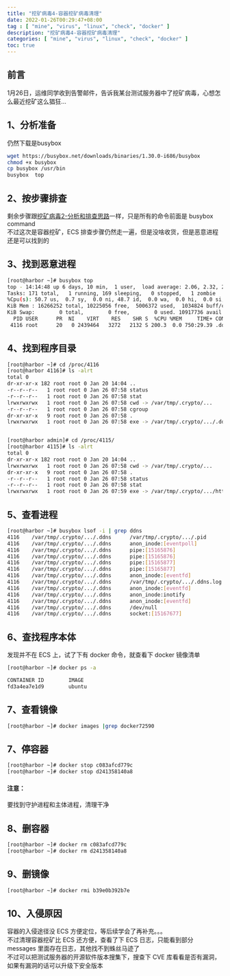 ```yaml
---
title: "挖矿病毒4-容器挖矿病毒清理"
date: 2022-01-26T00:29:47+08:00
tag : [ "mine", "virus", "linux", "check", "docker" ]
description: "挖矿病毒4-容器挖矿病毒清理"
categories: [ "mine", "virus", "linux", "check", "docker" ]
toc: true
---
```


## 前言
1月26日，运维同学收到告警邮件，告诉我某台测试服务器中了挖矿病毒，心想怎么最近挖矿这么猖狂...  

## 1、分析准备
仍然下载是busybox
```bash
wget https://busybox.net/downloads/binaries/1.30.0-i686/busybox 
chmod +x busybox
cp busybox /usr/bin 
busybox  top
```

## 2、按步骤排查
剩余步骤跟[挖矿病毒2-分析和排查思路](/post/2021-01-28-miner_virus_2)一样，只是所有的命令前面是 busybox command  
不过这次是容器挖矿，ECS 排查步骤仍然走一遍，但是没啥收货，但是恶意进程还是可以找到的

## 3、找到恶意进程
```bash
[root@harbor ~]# busybox top
top - 14:14:48 up 6 days, 10 min,  1 user,  load average: 2.06, 2.32, 2.30
Tasks: 171 total,   1 running, 169 sleeping,   0 stopped,   1 zombie
%Cpu(s): 50.7 us,  0.7 sy,  0.0 ni, 48.7 id,  0.0 wa,  0.0 hi,  0.0 si,  0.0 st
KiB Mem : 16266252 total, 10225056 free,  5006372 used,  1034824 buff/cache
KiB Swap:        0 total,        0 free,        0 used. 10917736 avail Mem 
  PID USER      PR  NI    VIRT    RES    SHR S  %CPU %MEM     TIME+ COMMAND                                                                                          
 4116 root      20   0 2439464   3272   2132 S 200.3  0.0 750:29.39 .ddns
```

## 4、找到程序目录
```bash
[root@harbor ~]# cd /proc/4116
[root@harbor 4116]# ls -alrt
total 0
dr-xr-xr-x 182 root root 0 Jan 20 14:04 ..
-r--r--r--   1 root root 0 Jan 26 07:58 status
-r--r--r--   1 root root 0 Jan 26 07:58 stat
lrwxrwxrwx   1 root root 0 Jan 26 07:58 cwd -> /var/tmp/.crypto/...
-r--r--r--   1 root root 0 Jan 26 07:58 cgroup
dr-xr-xr-x   9 root root 0 Jan 26 07:58 .
lrwxrwxrwx   1 root root 0 Jan 26 07:58 exe -> /var/tmp/.crypto/.../.ddns


[root@harbor admin]# cd /proc/4115/
[root@harbor 4115]# ls -alrt
total 0
dr-xr-xr-x 182 root root 0 Jan 20 14:04 ..
lrwxrwxrwx   1 root root 0 Jan 26 07:58 cwd -> /var/tmp/.crypto/...
dr-xr-xr-x   9 root root 0 Jan 26 07:58 .
-r--r--r--   1 root root 0 Jan 26 07:58 status
-r--r--r--   1 root root 0 Jan 26 07:58 stat
lrwxrwxrwx   1 root root 0 Jan 26 07:59 exe -> /var/tmp/.crypto/.../httpd-crypto
```

## 5、查看进程
```bash
[root@harbor ~]# busybox lsof -i | grep ddns
4116    /var/tmp/.crypto/.../.ddns      /var/tmp/.crypto/.../.pid
4116    /var/tmp/.crypto/.../.ddns      anon_inode:[eventpoll]
4116    /var/tmp/.crypto/.../.ddns      pipe:[15165876]
4116    /var/tmp/.crypto/.../.ddns      pipe:[15165876]
4116    /var/tmp/.crypto/.../.ddns      pipe:[15165877]
4116    /var/tmp/.crypto/.../.ddns      pipe:[15165877]
4116    /var/tmp/.crypto/.../.ddns      anon_inode:[eventfd]
4116    /var/tmp/.crypto/.../.ddns      /var/tmp/.crypto/.../.ddns.log
4116    /var/tmp/.crypto/.../.ddns      anon_inode:[eventfd]
4116    /var/tmp/.crypto/.../.ddns      anon_inode:inotify
4116    /var/tmp/.crypto/.../.ddns      anon_inode:[eventfd]
4116    /var/tmp/.crypto/.../.ddns      /dev/null
4116    /var/tmp/.crypto/.../.ddns      socket:[15167677]
```

## 6、查找程序本体
发现并不在 ECS 上，试了下有 docker 命令，就查看下 docker 镜像清单
```bash
[root@harbor ~]# docker ps -a

CONTAINER ID        IMAGE                                                                 COMMAND                  CREATED             STATUS                       PORTS                                         NAMES
fd3a4ea7e1d9        ubuntu                                                                "/bin/bash /var/tmp/./crypto/.../httpd-crypto"   11 hours ago        Exited (1) 11 hours ago                                                    
```

## 7、查看镜像
```bash
[root@harbor ~]# docker images |grep docker72590
```

## 7、停容器
```bash
[root@harbor ~]# docker stop c083afcd779c
[root@harbor ~]# docker stop d241358140a8
```
#### 注意：
要找到守护进程和主体进程，清理干净

## 8、删容器
```bash
[root@harbor ~]# docker rm c083afcd779c
[root@harbor ~]# docker rm d241358140a8
```

## 9、删镜像
```bash
[root@harbor ~]# docker rmi b39e0b392b7e
```

## 10、入侵原因
容器的入侵途径没 ECS 方便定位，等后续学会了再补充。。。  
不过清理容器挖矿比 ECS 还方便，查看了下 ECS 日志，只能看到部分 messages 里面存在日志，其他找不到蛛丝马迹了  
不过可以把测试服务器的开源软件版本搜集下，搜查下 CVE 库看看是否有漏洞，如果有漏洞的话可以升级下安全版本